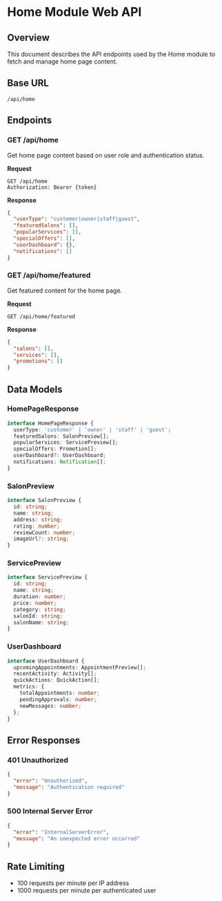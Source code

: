 # Home Module Web API

## Overview
This document describes the API endpoints used by the Home module to fetch and manage home page content.

## Base URL
`/api/home`

## Endpoints

### GET /api/home
Get home page content based on user role and authentication status.

**Request**
```http
GET /api/home
Authorization: Bearer {token}
```

**Response**
```json
{
  "userType": "customer|owner|staff|guest",
  "featuredSalons": [],
  "popularServices": [],
  "specialOffers": [],
  "userDashboard": {},
  "notifications": []
}
```

### GET /api/home/featured
Get featured content for the home page.

**Request**
```http
GET /api/home/featured
```

**Response**
```json
{
  "salons": [],
  "services": [],
  "promotions": []
}
```

## Data Models

### HomePageResponse
```typescript
interface HomePageResponse {
  userType: 'customer' | 'owner' | 'staff' | 'guest';
  featuredSalons: SalonPreview[];
  popularServices: ServicePreview[];
  specialOffers: Promotion[];
  userDashboard?: UserDashboard;
  notifications: Notification[];
}
```

### SalonPreview
```typescript
interface SalonPreview {
  id: string;
  name: string;
  address: string;
  rating: number;
  reviewCount: number;
  imageUrl?: string;
}
```

### ServicePreview
```typescript
interface ServicePreview {
  id: string;
  name: string;
  duration: number;
  price: number;
  category: string;
  salonId: string;
  salonName: string;
}
```

### UserDashboard
```typescript
interface UserDashboard {
  upcomingAppointments: AppointmentPreview[];
  recentActivity: Activity[];
  quickActions: QuickAction[];
  metrics: {
    totalAppointments: number;
    pendingApprovals: number;
    newMessages: number;
  };
}
```

## Error Responses

### 401 Unauthorized
```json
{
  "error": "Unauthorized",
  "message": "Authentication required"
}
```

### 500 Internal Server Error
```json
{
  "error": "InternalServerError",
  "message": "An unexpected error occurred"
}
```

## Rate Limiting
- 100 requests per minute per IP address
- 1000 requests per minute per authenticated user
